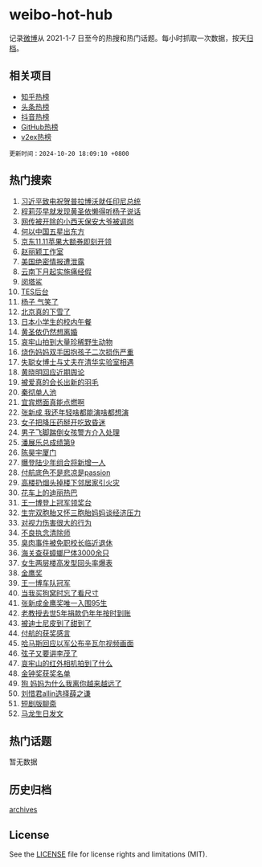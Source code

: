 # weibo-hot-hub

记录[微博](https://www.weibo.com)从 2021-1-7 日至今的热搜和热门话题。每小时抓取一次数据，按天[归档](archives)。

## 相关项目

- [知乎热榜](https://github.com/lonnyzhang423/zhihu-hot-hub)
- [头条热榜](https://github.com/lonnyzhang423/toutiao-hot-hub)
- [抖音热榜](https://github.com/lonnyzhang423/douyin-hot-hub)
- [GitHub热榜](https://github.com/lonnyzhang423/github-hot-hub)
- [v2ex热榜](https://github.com/lonnyzhang423/v2ex-hot-hub)


`更新时间：2024-10-20 18:09:10 +0800`

## 热门搜索

1. [习近平致电祝贺普拉博沃就任印尼总统](https://m.weibo.cn/search?containerid=100103type%3D1%26t%3D10%26q%3D%23%E4%B9%A0%E8%BF%91%E5%B9%B3%E8%87%B4%E7%94%B5%E7%A5%9D%E8%B4%BA%E6%99%AE%E6%8B%89%E5%8D%9A%E6%B2%83%E5%B0%B1%E4%BB%BB%E5%8D%B0%E5%B0%BC%E6%80%BB%E7%BB%9F%23&stream_entry_id=51&isnewpage=1&extparam=seat%3D1%26filter_type%3Drealtimehot%26stream_entry_id%3D51%26c_type%3D51%26q%3D%2523%25E4%25B9%25A0%25E8%25BF%2591%25E5%25B9%25B3%25E8%2587%25B4%25E7%2594%25B5%25E7%25A5%259D%25E8%25B4%25BA%25E6%2599%25AE%25E6%258B%2589%25E5%258D%259A%25E6%25B2%2583%25E5%25B0%25B1%25E4%25BB%25BB%25E5%258D%25B0%25E5%25B0%25BC%25E6%2580%25BB%25E7%25BB%259F%2523%26dgr%3D0%26cate%3D10103%26pos%3D0%26display_time%3D1729418949%26pre_seqid%3D17294189495890237299567)
1. [程莉莎早就发现黄圣依懒得听杨子说话](https://m.weibo.cn/search?containerid=100103type%3D1%26t%3D10%26q%3D%23%E7%A8%8B%E8%8E%89%E8%8E%8E%E6%97%A9%E5%B0%B1%E5%8F%91%E7%8E%B0%E9%BB%84%E5%9C%A3%E4%BE%9D%E6%87%92%E5%BE%97%E5%90%AC%E6%9D%A8%E5%AD%90%E8%AF%B4%E8%AF%9D%23&stream_entry_id=31&isnewpage=1&extparam=seat%3D1%26filter_type%3Drealtimehot%26c_type%3D31%26pos%3D0%26cate%3D5001%26lcate%3D5001%26flag%3D1%26stream_entry_id%3D31%26q%3D%2523%25E7%25A8%258B%25E8%258E%2589%25E8%258E%258E%25E6%2597%25A9%25E5%25B0%25B1%25E5%258F%2591%25E7%258E%25B0%25E9%25BB%2584%25E5%259C%25A3%25E4%25BE%259D%25E6%2587%2592%25E5%25BE%2597%25E5%2590%25AC%25E6%259D%25A8%25E5%25AD%2590%25E8%25AF%25B4%25E8%25AF%259D%2523%26dgr%3D0%26realpos%3D1%26band_rank%3D1%26display_time%3D1729418949%26pre_seqid%3D17294189495890237299567)
1. [网传被开除的小西天保安大爷被调岗](https://m.weibo.cn/search?containerid=100103type%3D1%26t%3D10%26q%3D%23%E7%BD%91%E4%BC%A0%E8%A2%AB%E5%BC%80%E9%99%A4%E7%9A%84%E5%B0%8F%E8%A5%BF%E5%A4%A9%E4%BF%9D%E5%AE%89%E5%A4%A7%E7%88%B7%E8%A2%AB%E8%B0%83%E5%B2%97%23&stream_entry_id=31&isnewpage=1&extparam=seat%3D1%26filter_type%3Drealtimehot%26c_type%3D31%26pos%3D1%26cate%3D5001%26lcate%3D5001%26flag%3D2%26stream_entry_id%3D31%26q%3D%2523%25E7%25BD%2591%25E4%25BC%25A0%25E8%25A2%25AB%25E5%25BC%2580%25E9%2599%25A4%25E7%259A%2584%25E5%25B0%258F%25E8%25A5%25BF%25E5%25A4%25A9%25E4%25BF%259D%25E5%25AE%2589%25E5%25A4%25A7%25E7%2588%25B7%25E8%25A2%25AB%25E8%25B0%2583%25E5%25B2%2597%2523%26dgr%3D0%26realpos%3D2%26band_rank%3D2%26display_time%3D1729418949%26pre_seqid%3D17294189495890237299567)
1. [何以中国五星出东方](https://m.weibo.cn/search?containerid=100103type%3D1%26t%3D10%26q%3D%23%E4%BD%95%E4%BB%A5%E4%B8%AD%E5%9B%BD%E4%BA%94%E6%98%9F%E5%87%BA%E4%B8%9C%E6%96%B9%23&stream_entry_id=31&isnewpage=1&extparam=seat%3D1%26filter_type%3Drealtimehot%26c_type%3D31%26pos%3D2%26cate%3D5001%26lcate%3D5001%26flag%3D0%26stream_entry_id%3D31%26q%3D%2523%25E4%25BD%2595%25E4%25BB%25A5%25E4%25B8%25AD%25E5%259B%25BD%25E4%25BA%2594%25E6%2598%259F%25E5%2587%25BA%25E4%25B8%259C%25E6%2596%25B9%2523%26dgr%3D0%26realpos%3D3%26band_rank%3D3%26display_time%3D1729418949%26pre_seqid%3D17294189495890237299567)
1. [京东11.11苹果大额券即刻开领](https://m.weibo.cn/search?containerid=100103type%3D1%26t%3D10%26q%3D%23%E4%BA%AC%E4%B8%9C11.11%E8%8B%B9%E6%9E%9C%E5%A4%A7%E9%A2%9D%E5%88%B8%E5%8D%B3%E5%88%BB%E5%BC%80%E9%A2%86%23&stream_entry_id=31&isnewpage=1&extparam=seat%3D1%26filter_type%3Drealtimehot%26c_type%3D31%26pos%3D3%26cate%3D5001%26lcate%3D5001%26topic_ad%3D1%26stream_entry_id%3D31%26is_ad_pos%3D1%26dgr%3D0%26q%3D%2523%25E4%25BA%25AC%25E4%25B8%259C11.11%25E8%258B%25B9%25E6%259E%259C%25E5%25A4%25A7%25E9%25A2%259D%25E5%2588%25B8%25E5%258D%25B3%25E5%2588%25BB%25E5%25BC%2580%25E9%25A2%2586%2523%26adid%3D259757%26band_rank%3D4%26display_time%3D1729418949%26pre_seqid%3D17294189495890237299567)
1. [赵丽颖工作室](https://m.weibo.cn/search?containerid=100103type%3D1%26t%3D10%26q%3D%E8%B5%B5%E4%B8%BD%E9%A2%96%E5%B7%A5%E4%BD%9C%E5%AE%A4&stream_entry_id=31&isnewpage=1&extparam=seat%3D1%26filter_type%3Drealtimehot%26c_type%3D31%26pos%3D4%26cate%3D5001%26lcate%3D5001%26flag%3D1%26stream_entry_id%3D31%26q%3D%25E8%25B5%25B5%25E4%25B8%25BD%25E9%25A2%2596%25E5%25B7%25A5%25E4%25BD%259C%25E5%25AE%25A4%26dgr%3D0%26realpos%3D4%26band_rank%3D4%26display_time%3D1729418949%26pre_seqid%3D17294189495890237299567)
1. [美国绝密情报遭泄露](https://m.weibo.cn/search?containerid=100103type%3D1%26t%3D10%26q%3D%23%E7%BE%8E%E5%9B%BD%E7%BB%9D%E5%AF%86%E6%83%85%E6%8A%A5%E9%81%AD%E6%B3%84%E9%9C%B2%23&stream_entry_id=31&isnewpage=1&extparam=seat%3D1%26filter_type%3Drealtimehot%26c_type%3D31%26pos%3D5%26cate%3D5001%26lcate%3D5001%26flag%3D0%26stream_entry_id%3D31%26q%3D%2523%25E7%25BE%258E%25E5%259B%25BD%25E7%25BB%259D%25E5%25AF%2586%25E6%2583%2585%25E6%258A%25A5%25E9%2581%25AD%25E6%25B3%2584%25E9%259C%25B2%2523%26dgr%3D0%26realpos%3D5%26band_rank%3D5%26display_time%3D1729418949%26pre_seqid%3D17294189495890237299567)
1. [云南下月起实施痛经假](https://m.weibo.cn/search?containerid=100103type%3D1%26t%3D10%26q%3D%23%E4%BA%91%E5%8D%97%E4%B8%8B%E6%9C%88%E8%B5%B7%E5%AE%9E%E6%96%BD%E7%97%9B%E7%BB%8F%E5%81%87%23&stream_entry_id=31&isnewpage=1&extparam=seat%3D1%26filter_type%3Drealtimehot%26c_type%3D31%26pos%3D6%26cate%3D5001%26lcate%3D5001%26flag%3D0%26stream_entry_id%3D31%26q%3D%2523%25E4%25BA%2591%25E5%258D%2597%25E4%25B8%258B%25E6%259C%2588%25E8%25B5%25B7%25E5%25AE%259E%25E6%2596%25BD%25E7%2597%259B%25E7%25BB%258F%25E5%2581%2587%2523%26dgr%3D0%26realpos%3D6%26band_rank%3D6%26display_time%3D1729418949%26pre_seqid%3D17294189495890237299567)
1. [闵塔鲨](https://m.weibo.cn/search?containerid=100103type%3D1%26t%3D10%26q%3D%E9%97%B5%E5%A1%94%E9%B2%A8&stream_entry_id=31&isnewpage=1&extparam=seat%3D1%26filter_type%3Drealtimehot%26c_type%3D31%26pos%3D7%26cate%3D5001%26lcate%3D5001%26flag%3D0%26stream_entry_id%3D31%26q%3D%25E9%2597%25B5%25E5%25A1%2594%25E9%25B2%25A8%26dgr%3D0%26realpos%3D7%26band_rank%3D7%26display_time%3D1729418949%26pre_seqid%3D17294189495890237299567)
1. [TES后台](https://m.weibo.cn/search?containerid=100103type%3D1%26t%3D10%26q%3DTES%E5%90%8E%E5%8F%B0&stream_entry_id=31&isnewpage=1&extparam=seat%3D1%26filter_type%3Drealtimehot%26c_type%3D31%26pos%3D8%26cate%3D5001%26lcate%3D5001%26flag%3D0%26stream_entry_id%3D31%26q%3DTES%25E5%2590%258E%25E5%258F%25B0%26dgr%3D0%26realpos%3D8%26band_rank%3D8%26display_time%3D1729418949%26pre_seqid%3D17294189495890237299567)
1. [杨子 气笑了](https://m.weibo.cn/search?containerid=100103type%3D1%26t%3D10%26q%3D%E6%9D%A8%E5%AD%90+%E6%B0%94%E7%AC%91%E4%BA%86&stream_entry_id=31&isnewpage=1&extparam=seat%3D1%26filter_type%3Drealtimehot%26c_type%3D31%26pos%3D9%26cate%3D5001%26lcate%3D5001%26flag%3D0%26stream_entry_id%3D31%26q%3D%25E6%259D%25A8%25E5%25AD%2590%2520%25E6%25B0%2594%25E7%25AC%2591%25E4%25BA%2586%26dgr%3D0%26realpos%3D9%26band_rank%3D9%26display_time%3D1729418949%26pre_seqid%3D17294189495890237299567)
1. [北京真的下雪了](https://m.weibo.cn/search?containerid=100103type%3D1%26t%3D10%26q%3D%23%E5%8C%97%E4%BA%AC%E7%9C%9F%E7%9A%84%E4%B8%8B%E9%9B%AA%E4%BA%86%23&stream_entry_id=31&isnewpage=1&extparam=seat%3D1%26filter_type%3Drealtimehot%26c_type%3D31%26pos%3D10%26cate%3D5001%26lcate%3D5001%26flag%3D1%26stream_entry_id%3D31%26q%3D%2523%25E5%258C%2597%25E4%25BA%25AC%25E7%259C%259F%25E7%259A%2584%25E4%25B8%258B%25E9%259B%25AA%25E4%25BA%2586%2523%26dgr%3D0%26realpos%3D10%26band_rank%3D10%26display_time%3D1729418949%26pre_seqid%3D17294189495890237299567)
1. [日本小学生的校内午餐](https://m.weibo.cn/search?containerid=100103type%3D1%26t%3D10%26q%3D%E6%97%A5%E6%9C%AC%E5%B0%8F%E5%AD%A6%E7%94%9F%E7%9A%84%E6%A0%A1%E5%86%85%E5%8D%88%E9%A4%90&stream_entry_id=31&isnewpage=1&extparam=seat%3D1%26filter_type%3Drealtimehot%26c_type%3D31%26pos%3D11%26cate%3D5001%26lcate%3D5001%26flag%3D1%26stream_entry_id%3D31%26q%3D%25E6%2597%25A5%25E6%259C%25AC%25E5%25B0%258F%25E5%25AD%25A6%25E7%2594%259F%25E7%259A%2584%25E6%25A0%25A1%25E5%2586%2585%25E5%258D%2588%25E9%25A4%2590%26dgr%3D0%26realpos%3D11%26band_rank%3D11%26display_time%3D1729418949%26pre_seqid%3D17294189495890237299567)
1. [黄圣依仍然想离婚](https://m.weibo.cn/search?containerid=100103type%3D1%26t%3D10%26q%3D%23%E9%BB%84%E5%9C%A3%E4%BE%9D%E4%BB%8D%E7%84%B6%E6%83%B3%E7%A6%BB%E5%A9%9A%23&stream_entry_id=31&isnewpage=1&extparam=seat%3D1%26filter_type%3Drealtimehot%26c_type%3D31%26pos%3D12%26cate%3D5001%26lcate%3D5001%26flag%3D2%26stream_entry_id%3D31%26q%3D%2523%25E9%25BB%2584%25E5%259C%25A3%25E4%25BE%259D%25E4%25BB%258D%25E7%2584%25B6%25E6%2583%25B3%25E7%25A6%25BB%25E5%25A9%259A%2523%26dgr%3D0%26realpos%3D12%26band_rank%3D12%26display_time%3D1729418949%26pre_seqid%3D17294189495890237299567)
1. [哀牢山拍到大量珍稀野生动物](https://m.weibo.cn/search?containerid=100103type%3D1%26t%3D10%26q%3D%23%E5%93%80%E7%89%A2%E5%B1%B1%E6%8B%8D%E5%88%B0%E5%A4%A7%E9%87%8F%E7%8F%8D%E7%A8%80%E9%87%8E%E7%94%9F%E5%8A%A8%E7%89%A9%23&stream_entry_id=31&isnewpage=1&extparam=seat%3D1%26filter_type%3Drealtimehot%26c_type%3D31%26pos%3D13%26cate%3D5001%26lcate%3D5001%26flag%3D1%26stream_entry_id%3D31%26q%3D%2523%25E5%2593%2580%25E7%2589%25A2%25E5%25B1%25B1%25E6%258B%258D%25E5%2588%25B0%25E5%25A4%25A7%25E9%2587%258F%25E7%258F%258D%25E7%25A8%2580%25E9%2587%258E%25E7%2594%259F%25E5%258A%25A8%25E7%2589%25A9%2523%26dgr%3D0%26realpos%3D13%26band_rank%3D13%26display_time%3D1729418949%26pre_seqid%3D17294189495890237299567)
1. [烧伤妈妈双手因抱孩子二次损伤严重](https://m.weibo.cn/search?containerid=100103type%3D1%26t%3D10%26q%3D%23%E7%83%A7%E4%BC%A4%E5%A6%88%E5%A6%88%E5%8F%8C%E6%89%8B%E5%9B%A0%E6%8A%B1%E5%AD%A9%E5%AD%90%E4%BA%8C%E6%AC%A1%E6%8D%9F%E4%BC%A4%E4%B8%A5%E9%87%8D%23&stream_entry_id=31&isnewpage=1&extparam=seat%3D1%26filter_type%3Drealtimehot%26c_type%3D31%26pos%3D14%26cate%3D5001%26lcate%3D5001%26flag%3D1%26stream_entry_id%3D31%26q%3D%2523%25E7%2583%25A7%25E4%25BC%25A4%25E5%25A6%2588%25E5%25A6%2588%25E5%258F%258C%25E6%2589%258B%25E5%259B%25A0%25E6%258A%25B1%25E5%25AD%25A9%25E5%25AD%2590%25E4%25BA%258C%25E6%25AC%25A1%25E6%258D%259F%25E4%25BC%25A4%25E4%25B8%25A5%25E9%2587%258D%2523%26dgr%3D0%26realpos%3D14%26band_rank%3D14%26display_time%3D1729418949%26pre_seqid%3D17294189495890237299567)
1. [失聪女博士与丈夫在清华实验室相遇](https://m.weibo.cn/search?containerid=100103type%3D1%26t%3D10%26q%3D%23%E5%A4%B1%E8%81%AA%E5%A5%B3%E5%8D%9A%E5%A3%AB%E4%B8%8E%E4%B8%88%E5%A4%AB%E5%9C%A8%E6%B8%85%E5%8D%8E%E5%AE%9E%E9%AA%8C%E5%AE%A4%E7%9B%B8%E9%81%87%23&stream_entry_id=31&isnewpage=1&extparam=seat%3D1%26filter_type%3Drealtimehot%26c_type%3D31%26pos%3D15%26cate%3D5001%26lcate%3D5001%26flag%3D0%26stream_entry_id%3D31%26q%3D%2523%25E5%25A4%25B1%25E8%2581%25AA%25E5%25A5%25B3%25E5%258D%259A%25E5%25A3%25AB%25E4%25B8%258E%25E4%25B8%2588%25E5%25A4%25AB%25E5%259C%25A8%25E6%25B8%2585%25E5%258D%258E%25E5%25AE%259E%25E9%25AA%258C%25E5%25AE%25A4%25E7%259B%25B8%25E9%2581%2587%2523%26dgr%3D0%26realpos%3D15%26band_rank%3D15%26display_time%3D1729418949%26pre_seqid%3D17294189495890237299567)
1. [黄晓明回应近期舆论](https://m.weibo.cn/search?containerid=100103type%3D1%26t%3D10%26q%3D%23%E9%BB%84%E6%99%93%E6%98%8E%E5%9B%9E%E5%BA%94%E8%BF%91%E6%9C%9F%E8%88%86%E8%AE%BA%23&stream_entry_id=31&isnewpage=1&extparam=seat%3D1%26filter_type%3Drealtimehot%26c_type%3D31%26pos%3D16%26cate%3D5001%26lcate%3D5001%26flag%3D2%26stream_entry_id%3D31%26q%3D%2523%25E9%25BB%2584%25E6%2599%2593%25E6%2598%258E%25E5%259B%259E%25E5%25BA%2594%25E8%25BF%2591%25E6%259C%259F%25E8%2588%2586%25E8%25AE%25BA%2523%26dgr%3D0%26realpos%3D16%26band_rank%3D16%26display_time%3D1729418949%26pre_seqid%3D17294189495890237299567)
1. [被爱真的会长出新的羽毛](https://m.weibo.cn/search?containerid=100103type%3D1%26t%3D10%26q%3D%23%E8%A2%AB%E7%88%B1%E7%9C%9F%E7%9A%84%E4%BC%9A%E9%95%BF%E5%87%BA%E6%96%B0%E7%9A%84%E7%BE%BD%E6%AF%9B%23&stream_entry_id=31&isnewpage=1&extparam=seat%3D1%26filter_type%3Drealtimehot%26c_type%3D31%26pos%3D17%26cate%3D5001%26lcate%3D5001%26flag%3D1%26stream_entry_id%3D31%26q%3D%2523%25E8%25A2%25AB%25E7%2588%25B1%25E7%259C%259F%25E7%259A%2584%25E4%25BC%259A%25E9%2595%25BF%25E5%2587%25BA%25E6%2596%25B0%25E7%259A%2584%25E7%25BE%25BD%25E6%25AF%259B%2523%26dgr%3D0%26realpos%3D17%26band_rank%3D17%26display_time%3D1729418949%26pre_seqid%3D17294189495890237299567)
1. [秦彻单人池](https://m.weibo.cn/search?containerid=100103type%3D1%26t%3D10%26q%3D%E7%A7%A6%E5%BD%BB%E5%8D%95%E4%BA%BA%E6%B1%A0&stream_entry_id=31&isnewpage=1&extparam=seat%3D1%26filter_type%3Drealtimehot%26c_type%3D31%26pos%3D18%26cate%3D5001%26lcate%3D5001%26flag%3D1%26stream_entry_id%3D31%26q%3D%25E7%25A7%25A6%25E5%25BD%25BB%25E5%258D%2595%25E4%25BA%25BA%25E6%25B1%25A0%26dgr%3D0%26realpos%3D18%26band_rank%3D18%26display_time%3D1729418949%26pre_seqid%3D17294189495890237299567)
1. [宜宾燃面真能点燃啊](https://m.weibo.cn/search?containerid=100103type%3D1%26t%3D10%26q%3D%23%E5%AE%9C%E5%AE%BE%E7%87%83%E9%9D%A2%E7%9C%9F%E8%83%BD%E7%82%B9%E7%87%83%E5%95%8A%23&stream_entry_id=31&isnewpage=1&extparam=seat%3D1%26filter_type%3Drealtimehot%26c_type%3D31%26pos%3D19%26cate%3D5001%26lcate%3D5001%26flag%3D1%26stream_entry_id%3D31%26q%3D%2523%25E5%25AE%259C%25E5%25AE%25BE%25E7%2587%2583%25E9%259D%25A2%25E7%259C%259F%25E8%2583%25BD%25E7%2582%25B9%25E7%2587%2583%25E5%2595%258A%2523%26dgr%3D0%26realpos%3D19%26band_rank%3D19%26display_time%3D1729418949%26pre_seqid%3D17294189495890237299567)
1. [张新成 我还年轻啥都能演啥都想演](https://m.weibo.cn/search?containerid=100103type%3D1%26t%3D10%26q%3D%E5%BC%A0%E6%96%B0%E6%88%90+%E6%88%91%E8%BF%98%E5%B9%B4%E8%BD%BB%E5%95%A5%E9%83%BD%E8%83%BD%E6%BC%94%E5%95%A5%E9%83%BD%E6%83%B3%E6%BC%94&stream_entry_id=31&isnewpage=1&extparam=seat%3D1%26filter_type%3Drealtimehot%26c_type%3D31%26pos%3D20%26cate%3D5001%26lcate%3D5001%26flag%3D0%26stream_entry_id%3D31%26q%3D%25E5%25BC%25A0%25E6%2596%25B0%25E6%2588%2590%2520%25E6%2588%2591%25E8%25BF%2598%25E5%25B9%25B4%25E8%25BD%25BB%25E5%2595%25A5%25E9%2583%25BD%25E8%2583%25BD%25E6%25BC%2594%25E5%2595%25A5%25E9%2583%25BD%25E6%2583%25B3%25E6%25BC%2594%26dgr%3D0%26realpos%3D20%26band_rank%3D20%26display_time%3D1729418949%26pre_seqid%3D17294189495890237299567)
1. [女子把降压药掰开吃致昏迷](https://m.weibo.cn/search?containerid=100103type%3D1%26t%3D10%26q%3D%23%E5%A5%B3%E5%AD%90%E6%8A%8A%E9%99%8D%E5%8E%8B%E8%8D%AF%E6%8E%B0%E5%BC%80%E5%90%83%E8%87%B4%E6%98%8F%E8%BF%B7%23&stream_entry_id=31&isnewpage=1&extparam=seat%3D1%26filter_type%3Drealtimehot%26c_type%3D31%26pos%3D21%26cate%3D5001%26lcate%3D5001%26flag%3D0%26stream_entry_id%3D31%26q%3D%2523%25E5%25A5%25B3%25E5%25AD%2590%25E6%258A%258A%25E9%2599%258D%25E5%258E%258B%25E8%258D%25AF%25E6%258E%25B0%25E5%25BC%2580%25E5%2590%2583%25E8%2587%25B4%25E6%2598%258F%25E8%25BF%25B7%2523%26dgr%3D0%26realpos%3D21%26band_rank%3D21%26display_time%3D1729418949%26pre_seqid%3D17294189495890237299567)
1. [男子飞脚踹倒女孩警方介入处理](https://m.weibo.cn/search?containerid=100103type%3D1%26t%3D10%26q%3D%23%E7%94%B7%E5%AD%90%E9%A3%9E%E8%84%9A%E8%B8%B9%E5%80%92%E5%A5%B3%E5%AD%A9%E8%AD%A6%E6%96%B9%E4%BB%8B%E5%85%A5%E5%A4%84%E7%90%86%23&stream_entry_id=31&isnewpage=1&extparam=seat%3D1%26filter_type%3Drealtimehot%26c_type%3D31%26pos%3D22%26cate%3D5001%26lcate%3D5001%26flag%3D0%26stream_entry_id%3D31%26q%3D%2523%25E7%2594%25B7%25E5%25AD%2590%25E9%25A3%259E%25E8%2584%259A%25E8%25B8%25B9%25E5%2580%2592%25E5%25A5%25B3%25E5%25AD%25A9%25E8%25AD%25A6%25E6%2596%25B9%25E4%25BB%258B%25E5%2585%25A5%25E5%25A4%2584%25E7%2590%2586%2523%26dgr%3D0%26realpos%3D22%26band_rank%3D22%26display_time%3D1729418949%26pre_seqid%3D17294189495890237299567)
1. [潘展乐总成绩第9](https://m.weibo.cn/search?containerid=100103type%3D1%26t%3D10%26q%3D%23%E6%BD%98%E5%B1%95%E4%B9%90%E6%80%BB%E6%88%90%E7%BB%A9%E7%AC%AC9%23&stream_entry_id=31&isnewpage=1&extparam=seat%3D1%26filter_type%3Drealtimehot%26c_type%3D31%26pos%3D23%26cate%3D5001%26lcate%3D5001%26flag%3D1%26stream_entry_id%3D31%26q%3D%2523%25E6%25BD%2598%25E5%25B1%2595%25E4%25B9%2590%25E6%2580%25BB%25E6%2588%2590%25E7%25BB%25A9%25E7%25AC%25AC9%2523%26dgr%3D0%26realpos%3D23%26band_rank%3D23%26display_time%3D1729418949%26pre_seqid%3D17294189495890237299567)
1. [陈昊宇厦门](https://m.weibo.cn/search?containerid=100103type%3D1%26t%3D10%26q%3D%E9%99%88%E6%98%8A%E5%AE%87%E5%8E%A6%E9%97%A8&stream_entry_id=31&isnewpage=1&extparam=seat%3D1%26filter_type%3Drealtimehot%26c_type%3D31%26pos%3D24%26cate%3D5001%26lcate%3D5001%26flag%3D1%26stream_entry_id%3D31%26q%3D%25E9%2599%2588%25E6%2598%258A%25E5%25AE%2587%25E5%258E%25A6%25E9%2597%25A8%26dgr%3D0%26realpos%3D24%26band_rank%3D24%26display_time%3D1729418949%26pre_seqid%3D17294189495890237299567)
1. [曝登陆少年组合将新增一人](https://m.weibo.cn/search?containerid=100103type%3D1%26t%3D10%26q%3D%23%E6%9B%9D%E7%99%BB%E9%99%86%E5%B0%91%E5%B9%B4%E7%BB%84%E5%90%88%E5%B0%86%E6%96%B0%E5%A2%9E%E4%B8%80%E4%BA%BA%23&stream_entry_id=31&isnewpage=1&extparam=seat%3D1%26filter_type%3Drealtimehot%26c_type%3D31%26pos%3D25%26cate%3D5001%26lcate%3D5001%26flag%3D1%26stream_entry_id%3D31%26q%3D%2523%25E6%259B%259D%25E7%2599%25BB%25E9%2599%2586%25E5%25B0%2591%25E5%25B9%25B4%25E7%25BB%2584%25E5%2590%2588%25E5%25B0%2586%25E6%2596%25B0%25E5%25A2%259E%25E4%25B8%2580%25E4%25BA%25BA%2523%26dgr%3D0%26realpos%3D25%26band_rank%3D25%26display_time%3D1729418949%26pre_seqid%3D17294189495890237299567)
1. [付航底色不是悲凉是passion](https://m.weibo.cn/search?containerid=100103type%3D1%26t%3D10%26q%3D%E4%BB%98%E8%88%AA%E5%BA%95%E8%89%B2%E4%B8%8D%E6%98%AF%E6%82%B2%E5%87%89%E6%98%AFpassion&stream_entry_id=31&isnewpage=1&extparam=seat%3D1%26filter_type%3Drealtimehot%26c_type%3D31%26pos%3D26%26cate%3D5001%26lcate%3D5001%26flag%3D1%26stream_entry_id%3D31%26q%3D%25E4%25BB%2598%25E8%2588%25AA%25E5%25BA%2595%25E8%2589%25B2%25E4%25B8%258D%25E6%2598%25AF%25E6%2582%25B2%25E5%2587%2589%25E6%2598%25AFpassion%26dgr%3D0%26realpos%3D26%26band_rank%3D26%26display_time%3D1729418949%26pre_seqid%3D17294189495890237299567)
1. [高楼扔烟头掉楼下邻居家引火灾](https://m.weibo.cn/search?containerid=100103type%3D1%26t%3D10%26q%3D%23%E9%AB%98%E6%A5%BC%E6%89%94%E7%83%9F%E5%A4%B4%E6%8E%89%E6%A5%BC%E4%B8%8B%E9%82%BB%E5%B1%85%E5%AE%B6%E5%BC%95%E7%81%AB%E7%81%BE%23&stream_entry_id=31&isnewpage=1&extparam=seat%3D1%26filter_type%3Drealtimehot%26c_type%3D31%26pos%3D27%26cate%3D5001%26lcate%3D5001%26flag%3D1%26stream_entry_id%3D31%26q%3D%2523%25E9%25AB%2598%25E6%25A5%25BC%25E6%2589%2594%25E7%2583%259F%25E5%25A4%25B4%25E6%258E%2589%25E6%25A5%25BC%25E4%25B8%258B%25E9%2582%25BB%25E5%25B1%2585%25E5%25AE%25B6%25E5%25BC%2595%25E7%2581%25AB%25E7%2581%25BE%2523%26dgr%3D0%26realpos%3D27%26band_rank%3D27%26display_time%3D1729418949%26pre_seqid%3D17294189495890237299567)
1. [花车上的迪丽热巴](https://m.weibo.cn/search?containerid=100103type%3D1%26t%3D10%26q%3D%23%E8%8A%B1%E8%BD%A6%E4%B8%8A%E7%9A%84%E8%BF%AA%E4%B8%BD%E7%83%AD%E5%B7%B4%23&stream_entry_id=31&isnewpage=1&extparam=seat%3D1%26filter_type%3Drealtimehot%26c_type%3D31%26pos%3D28%26cate%3D5001%26lcate%3D5001%26flag%3D0%26stream_entry_id%3D31%26q%3D%2523%25E8%258A%25B1%25E8%25BD%25A6%25E4%25B8%258A%25E7%259A%2584%25E8%25BF%25AA%25E4%25B8%25BD%25E7%2583%25AD%25E5%25B7%25B4%2523%26dgr%3D0%26realpos%3D28%26band_rank%3D28%26display_time%3D1729418949%26pre_seqid%3D17294189495890237299567)
1. [王一博登上冠军领奖台](https://m.weibo.cn/search?containerid=100103type%3D1%26t%3D10%26q%3D%23%E7%8E%8B%E4%B8%80%E5%8D%9A%E7%99%BB%E4%B8%8A%E5%86%A0%E5%86%9B%E9%A2%86%E5%A5%96%E5%8F%B0%23&stream_entry_id=31&isnewpage=1&extparam=seat%3D1%26filter_type%3Drealtimehot%26c_type%3D31%26pos%3D29%26cate%3D5001%26lcate%3D5001%26flag%3D1%26stream_entry_id%3D31%26q%3D%2523%25E7%258E%258B%25E4%25B8%2580%25E5%258D%259A%25E7%2599%25BB%25E4%25B8%258A%25E5%2586%25A0%25E5%2586%259B%25E9%25A2%2586%25E5%25A5%2596%25E5%258F%25B0%2523%26dgr%3D0%26realpos%3D29%26band_rank%3D29%26display_time%3D1729418949%26pre_seqid%3D17294189495890237299567)
1. [生完双胞胎又怀三胞胎妈妈谈经济压力](https://m.weibo.cn/search?containerid=100103type%3D1%26t%3D10%26q%3D%23%E7%94%9F%E5%AE%8C%E5%8F%8C%E8%83%9E%E8%83%8E%E5%8F%88%E6%80%80%E4%B8%89%E8%83%9E%E8%83%8E%E5%A6%88%E5%A6%88%E8%B0%88%E7%BB%8F%E6%B5%8E%E5%8E%8B%E5%8A%9B%23&stream_entry_id=31&isnewpage=1&extparam=seat%3D1%26filter_type%3Drealtimehot%26c_type%3D31%26pos%3D30%26cate%3D5001%26lcate%3D5001%26flag%3D1%26stream_entry_id%3D31%26q%3D%2523%25E7%2594%259F%25E5%25AE%258C%25E5%258F%258C%25E8%2583%259E%25E8%2583%258E%25E5%258F%2588%25E6%2580%2580%25E4%25B8%2589%25E8%2583%259E%25E8%2583%258E%25E5%25A6%2588%25E5%25A6%2588%25E8%25B0%2588%25E7%25BB%258F%25E6%25B5%258E%25E5%258E%258B%25E5%258A%259B%2523%26dgr%3D0%26realpos%3D30%26band_rank%3D30%26display_time%3D1729418949%26pre_seqid%3D17294189495890237299567)
1. [对视力伤害很大的行为](https://m.weibo.cn/search?containerid=100103type%3D1%26t%3D10%26q%3D%E5%AF%B9%E8%A7%86%E5%8A%9B%E4%BC%A4%E5%AE%B3%E5%BE%88%E5%A4%A7%E7%9A%84%E8%A1%8C%E4%B8%BA&stream_entry_id=31&isnewpage=1&extparam=seat%3D1%26filter_type%3Drealtimehot%26c_type%3D31%26pos%3D31%26cate%3D5001%26lcate%3D5001%26flag%3D1%26stream_entry_id%3D31%26q%3D%25E5%25AF%25B9%25E8%25A7%2586%25E5%258A%259B%25E4%25BC%25A4%25E5%25AE%25B3%25E5%25BE%2588%25E5%25A4%25A7%25E7%259A%2584%25E8%25A1%258C%25E4%25B8%25BA%26dgr%3D0%26realpos%3D31%26band_rank%3D31%26display_time%3D1729418949%26pre_seqid%3D17294189495890237299567)
1. [不良执念清除师](https://m.weibo.cn/search?containerid=100103type%3D1%26t%3D10%26q%3D%E4%B8%8D%E8%89%AF%E6%89%A7%E5%BF%B5%E6%B8%85%E9%99%A4%E5%B8%88&stream_entry_id=31&isnewpage=1&extparam=seat%3D1%26filter_type%3Drealtimehot%26c_type%3D31%26pos%3D32%26cate%3D5001%26lcate%3D5001%26flag%3D1%26stream_entry_id%3D31%26q%3D%25E4%25B8%258D%25E8%2589%25AF%25E6%2589%25A7%25E5%25BF%25B5%25E6%25B8%2585%25E9%2599%25A4%25E5%25B8%2588%26dgr%3D0%26realpos%3D32%26band_rank%3D32%26display_time%3D1729418949%26pre_seqid%3D17294189495890237299567)
1. [臭肉事件被免职校长临近退休](https://m.weibo.cn/search?containerid=100103type%3D1%26t%3D10%26q%3D%23%E8%87%AD%E8%82%89%E4%BA%8B%E4%BB%B6%E8%A2%AB%E5%85%8D%E8%81%8C%E6%A0%A1%E9%95%BF%E4%B8%B4%E8%BF%91%E9%80%80%E4%BC%91%23&stream_entry_id=31&isnewpage=1&extparam=seat%3D1%26filter_type%3Drealtimehot%26c_type%3D31%26pos%3D33%26cate%3D5001%26lcate%3D5001%26flag%3D1%26stream_entry_id%3D31%26q%3D%2523%25E8%2587%25AD%25E8%2582%2589%25E4%25BA%258B%25E4%25BB%25B6%25E8%25A2%25AB%25E5%2585%258D%25E8%2581%258C%25E6%25A0%25A1%25E9%2595%25BF%25E4%25B8%25B4%25E8%25BF%2591%25E9%2580%2580%25E4%25BC%2591%2523%26dgr%3D0%26realpos%3D33%26band_rank%3D33%26display_time%3D1729418949%26pre_seqid%3D17294189495890237299567)
1. [海关查获蟑螂尸体3000余只](https://m.weibo.cn/search?containerid=100103type%3D1%26t%3D10%26q%3D%23%E6%B5%B7%E5%85%B3%E6%9F%A5%E8%8E%B7%E8%9F%91%E8%9E%82%E5%B0%B8%E4%BD%933000%E4%BD%99%E5%8F%AA%23&stream_entry_id=31&isnewpage=1&extparam=seat%3D1%26filter_type%3Drealtimehot%26c_type%3D31%26pos%3D34%26cate%3D5001%26lcate%3D5001%26flag%3D0%26stream_entry_id%3D31%26q%3D%2523%25E6%25B5%25B7%25E5%2585%25B3%25E6%259F%25A5%25E8%258E%25B7%25E8%259F%2591%25E8%259E%2582%25E5%25B0%25B8%25E4%25BD%25933000%25E4%25BD%2599%25E5%258F%25AA%2523%26dgr%3D0%26realpos%3D34%26band_rank%3D34%26display_time%3D1729418949%26pre_seqid%3D17294189495890237299567)
1. [女生两层楼高发型回头率爆表](https://m.weibo.cn/search?containerid=100103type%3D1%26t%3D10%26q%3D%23%E5%A5%B3%E7%94%9F%E4%B8%A4%E5%B1%82%E6%A5%BC%E9%AB%98%E5%8F%91%E5%9E%8B%E5%9B%9E%E5%A4%B4%E7%8E%87%E7%88%86%E8%A1%A8%23&stream_entry_id=31&isnewpage=1&extparam=seat%3D1%26filter_type%3Drealtimehot%26c_type%3D31%26pos%3D35%26cate%3D5001%26lcate%3D5001%26flag%3D1%26stream_entry_id%3D31%26q%3D%2523%25E5%25A5%25B3%25E7%2594%259F%25E4%25B8%25A4%25E5%25B1%2582%25E6%25A5%25BC%25E9%25AB%2598%25E5%258F%2591%25E5%259E%258B%25E5%259B%259E%25E5%25A4%25B4%25E7%258E%2587%25E7%2588%2586%25E8%25A1%25A8%2523%26dgr%3D0%26realpos%3D35%26band_rank%3D35%26display_time%3D1729418949%26pre_seqid%3D17294189495890237299567)
1. [金鹰奖](https://m.weibo.cn/search?containerid=100103type%3D1%26t%3D10%26q%3D%E9%87%91%E9%B9%B0%E5%A5%96&stream_entry_id=31&isnewpage=1&extparam=seat%3D1%26filter_type%3Drealtimehot%26c_type%3D31%26pos%3D36%26cate%3D5001%26lcate%3D5001%26flag%3D0%26stream_entry_id%3D31%26q%3D%25E9%2587%2591%25E9%25B9%25B0%25E5%25A5%2596%26dgr%3D0%26realpos%3D36%26band_rank%3D36%26display_time%3D1729418949%26pre_seqid%3D17294189495890237299567)
1. [王一博车队冠军](https://m.weibo.cn/search?containerid=100103type%3D1%26t%3D10%26q%3D%23%E7%8E%8B%E4%B8%80%E5%8D%9A%E8%BD%A6%E9%98%9F%E5%86%A0%E5%86%9B%23&stream_entry_id=31&isnewpage=1&extparam=seat%3D1%26filter_type%3Drealtimehot%26c_type%3D31%26pos%3D37%26cate%3D5001%26lcate%3D5001%26flag%3D0%26stream_entry_id%3D31%26q%3D%2523%25E7%258E%258B%25E4%25B8%2580%25E5%258D%259A%25E8%25BD%25A6%25E9%2598%259F%25E5%2586%25A0%25E5%2586%259B%2523%26dgr%3D0%26realpos%3D37%26band_rank%3D37%26display_time%3D1729418949%26pre_seqid%3D17294189495890237299567)
1. [当我买狗窝时忘了看尺寸](https://m.weibo.cn/search?containerid=100103type%3D1%26t%3D10%26q%3D%E5%BD%93%E6%88%91%E4%B9%B0%E7%8B%97%E7%AA%9D%E6%97%B6%E5%BF%98%E4%BA%86%E7%9C%8B%E5%B0%BA%E5%AF%B8&stream_entry_id=31&isnewpage=1&extparam=seat%3D1%26filter_type%3Drealtimehot%26c_type%3D31%26pos%3D38%26cate%3D5001%26lcate%3D5001%26flag%3D0%26stream_entry_id%3D31%26q%3D%25E5%25BD%2593%25E6%2588%2591%25E4%25B9%25B0%25E7%258B%2597%25E7%25AA%259D%25E6%2597%25B6%25E5%25BF%2598%25E4%25BA%2586%25E7%259C%258B%25E5%25B0%25BA%25E5%25AF%25B8%26dgr%3D0%26realpos%3D38%26band_rank%3D38%26display_time%3D1729418949%26pre_seqid%3D17294189495890237299567)
1. [张新成金鹰奖唯一入围95生](https://m.weibo.cn/search?containerid=100103type%3D1%26t%3D10%26q%3D%23%E5%BC%A0%E6%96%B0%E6%88%90%E9%87%91%E9%B9%B0%E5%A5%96%E5%94%AF%E4%B8%80%E5%85%A5%E5%9B%B495%E7%94%9F%23&stream_entry_id=31&isnewpage=1&extparam=seat%3D1%26filter_type%3Drealtimehot%26c_type%3D31%26pos%3D39%26cate%3D5001%26lcate%3D5001%26flag%3D1%26stream_entry_id%3D31%26q%3D%2523%25E5%25BC%25A0%25E6%2596%25B0%25E6%2588%2590%25E9%2587%2591%25E9%25B9%25B0%25E5%25A5%2596%25E5%2594%25AF%25E4%25B8%2580%25E5%2585%25A5%25E5%259B%25B495%25E7%2594%259F%2523%26dgr%3D0%26realpos%3D39%26band_rank%3D39%26display_time%3D1729418949%26pre_seqid%3D17294189495890237299567)
1. [老教授去世5年捐款仍年年按时到账](https://m.weibo.cn/search?containerid=100103type%3D1%26t%3D10%26q%3D%23%E8%80%81%E6%95%99%E6%8E%88%E5%8E%BB%E4%B8%965%E5%B9%B4%E6%8D%90%E6%AC%BE%E4%BB%8D%E5%B9%B4%E5%B9%B4%E6%8C%89%E6%97%B6%E5%88%B0%E8%B4%A6%23&stream_entry_id=31&isnewpage=1&extparam=seat%3D1%26filter_type%3Drealtimehot%26c_type%3D31%26pos%3D40%26cate%3D5001%26lcate%3D5001%26flag%3D32768%26stream_entry_id%3D31%26q%3D%2523%25E8%2580%2581%25E6%2595%2599%25E6%258E%2588%25E5%258E%25BB%25E4%25B8%25965%25E5%25B9%25B4%25E6%258D%2590%25E6%25AC%25BE%25E4%25BB%258D%25E5%25B9%25B4%25E5%25B9%25B4%25E6%258C%2589%25E6%2597%25B6%25E5%2588%25B0%25E8%25B4%25A6%2523%26dgr%3D0%26realpos%3D40%26band_rank%3D40%26display_time%3D1729418949%26pre_seqid%3D17294189495890237299567)
1. [被迪士尼皮到了甜到了](https://m.weibo.cn/search?containerid=100103type%3D1%26t%3D10%26q%3D%23%E8%A2%AB%E8%BF%AA%E5%A3%AB%E5%B0%BC%E7%9A%AE%E5%88%B0%E4%BA%86%E7%94%9C%E5%88%B0%E4%BA%86%23&stream_entry_id=31&isnewpage=1&extparam=seat%3D1%26filter_type%3Drealtimehot%26c_type%3D31%26pos%3D41%26cate%3D5001%26lcate%3D5001%26flag%3D0%26stream_entry_id%3D31%26q%3D%2523%25E8%25A2%25AB%25E8%25BF%25AA%25E5%25A3%25AB%25E5%25B0%25BC%25E7%259A%25AE%25E5%2588%25B0%25E4%25BA%2586%25E7%2594%259C%25E5%2588%25B0%25E4%25BA%2586%2523%26dgr%3D0%26realpos%3D41%26adid%3D259739%26band_rank%3D41%26display_time%3D1729418949%26pre_seqid%3D17294189495890237299567)
1. [付航的获奖感言](https://m.weibo.cn/search?containerid=100103type%3D1%26t%3D10%26q%3D%23%E4%BB%98%E8%88%AA%E7%9A%84%E8%8E%B7%E5%A5%96%E6%84%9F%E8%A8%80%23&stream_entry_id=31&isnewpage=1&extparam=seat%3D1%26filter_type%3Drealtimehot%26c_type%3D31%26pos%3D42%26cate%3D5001%26lcate%3D5001%26flag%3D0%26stream_entry_id%3D31%26q%3D%2523%25E4%25BB%2598%25E8%2588%25AA%25E7%259A%2584%25E8%258E%25B7%25E5%25A5%2596%25E6%2584%259F%25E8%25A8%2580%2523%26dgr%3D0%26realpos%3D42%26band_rank%3D42%26display_time%3D1729418949%26pre_seqid%3D17294189495890237299567)
1. [哈马斯回应以军公布辛瓦尔视频画面](https://m.weibo.cn/search?containerid=100103type%3D1%26t%3D10%26q%3D%23%E5%93%88%E9%A9%AC%E6%96%AF%E5%9B%9E%E5%BA%94%E4%BB%A5%E5%86%9B%E5%85%AC%E5%B8%83%E8%BE%9B%E7%93%A6%E5%B0%94%E8%A7%86%E9%A2%91%E7%94%BB%E9%9D%A2%23&stream_entry_id=31&isnewpage=1&extparam=seat%3D1%26filter_type%3Drealtimehot%26c_type%3D31%26pos%3D43%26cate%3D5001%26lcate%3D5001%26flag%3D0%26stream_entry_id%3D31%26q%3D%2523%25E5%2593%2588%25E9%25A9%25AC%25E6%2596%25AF%25E5%259B%259E%25E5%25BA%2594%25E4%25BB%25A5%25E5%2586%259B%25E5%2585%25AC%25E5%25B8%2583%25E8%25BE%259B%25E7%2593%25A6%25E5%25B0%2594%25E8%25A7%2586%25E9%25A2%2591%25E7%2594%25BB%25E9%259D%25A2%2523%26dgr%3D0%26realpos%3D43%26band_rank%3D43%26display_time%3D1729418949%26pre_seqid%3D17294189495890237299567)
1. [弦子又要讲李茂了](https://m.weibo.cn/search?containerid=100103type%3D1%26t%3D10%26q%3D%E5%BC%A6%E5%AD%90%E5%8F%88%E8%A6%81%E8%AE%B2%E6%9D%8E%E8%8C%82%E4%BA%86&stream_entry_id=31&isnewpage=1&extparam=seat%3D1%26filter_type%3Drealtimehot%26c_type%3D31%26pos%3D44%26cate%3D5001%26lcate%3D5001%26flag%3D0%26stream_entry_id%3D31%26q%3D%25E5%25BC%25A6%25E5%25AD%2590%25E5%258F%2588%25E8%25A6%2581%25E8%25AE%25B2%25E6%259D%258E%25E8%258C%2582%25E4%25BA%2586%26dgr%3D0%26realpos%3D44%26band_rank%3D44%26display_time%3D1729418949%26pre_seqid%3D17294189495890237299567)
1. [哀牢山的红外相机拍到了什么](https://m.weibo.cn/search?containerid=100103type%3D1%26t%3D10%26q%3D%23%E5%93%80%E7%89%A2%E5%B1%B1%E7%9A%84%E7%BA%A2%E5%A4%96%E7%9B%B8%E6%9C%BA%E6%8B%8D%E5%88%B0%E4%BA%86%E4%BB%80%E4%B9%88%23&stream_entry_id=31&isnewpage=1&extparam=seat%3D1%26filter_type%3Drealtimehot%26c_type%3D31%26pos%3D45%26cate%3D5001%26lcate%3D5001%26flag%3D1%26stream_entry_id%3D31%26q%3D%2523%25E5%2593%2580%25E7%2589%25A2%25E5%25B1%25B1%25E7%259A%2584%25E7%25BA%25A2%25E5%25A4%2596%25E7%259B%25B8%25E6%259C%25BA%25E6%258B%258D%25E5%2588%25B0%25E4%25BA%2586%25E4%25BB%2580%25E4%25B9%2588%2523%26dgr%3D0%26realpos%3D45%26band_rank%3D45%26display_time%3D1729418949%26pre_seqid%3D17294189495890237299567)
1. [金钟奖获奖名单](https://m.weibo.cn/search?containerid=100103type%3D1%26t%3D10%26q%3D%E9%87%91%E9%92%9F%E5%A5%96%E8%8E%B7%E5%A5%96%E5%90%8D%E5%8D%95&stream_entry_id=31&isnewpage=1&extparam=seat%3D1%26filter_type%3Drealtimehot%26c_type%3D31%26pos%3D46%26cate%3D5001%26lcate%3D5001%26flag%3D1%26stream_entry_id%3D31%26q%3D%25E9%2587%2591%25E9%2592%259F%25E5%25A5%2596%25E8%258E%25B7%25E5%25A5%2596%25E5%2590%258D%25E5%258D%2595%26dgr%3D0%26realpos%3D46%26band_rank%3D46%26display_time%3D1729418949%26pre_seqid%3D17294189495890237299567)
1. [狗 妈妈为什么我离你越来越远了](https://m.weibo.cn/search?containerid=100103type%3D1%26t%3D10%26q%3D%E7%8B%97+%E5%A6%88%E5%A6%88%E4%B8%BA%E4%BB%80%E4%B9%88%E6%88%91%E7%A6%BB%E4%BD%A0%E8%B6%8A%E6%9D%A5%E8%B6%8A%E8%BF%9C%E4%BA%86&stream_entry_id=31&isnewpage=1&extparam=seat%3D1%26filter_type%3Drealtimehot%26c_type%3D31%26pos%3D47%26cate%3D5001%26lcate%3D5001%26flag%3D1%26stream_entry_id%3D31%26q%3D%25E7%258B%2597%2520%25E5%25A6%2588%25E5%25A6%2588%25E4%25B8%25BA%25E4%25BB%2580%25E4%25B9%2588%25E6%2588%2591%25E7%25A6%25BB%25E4%25BD%25A0%25E8%25B6%258A%25E6%259D%25A5%25E8%25B6%258A%25E8%25BF%259C%25E4%25BA%2586%26dgr%3D0%26realpos%3D47%26band_rank%3D47%26display_time%3D1729418949%26pre_seqid%3D17294189495890237299567)
1. [刘惜君allin选择薛之谦](https://m.weibo.cn/search?containerid=100103type%3D1%26t%3D10%26q%3D%E5%88%98%E6%83%9C%E5%90%9Ballin%E9%80%89%E6%8B%A9%E8%96%9B%E4%B9%8B%E8%B0%A6&stream_entry_id=31&isnewpage=1&extparam=seat%3D1%26filter_type%3Drealtimehot%26c_type%3D31%26pos%3D48%26cate%3D5001%26lcate%3D5001%26flag%3D1%26stream_entry_id%3D31%26q%3D%25E5%2588%2598%25E6%2583%259C%25E5%2590%259Ballin%25E9%2580%2589%25E6%258B%25A9%25E8%2596%259B%25E4%25B9%258B%25E8%25B0%25A6%26dgr%3D0%26realpos%3D48%26band_rank%3D48%26display_time%3D1729418949%26pre_seqid%3D17294189495890237299567)
1. [短剧版聊斋](https://m.weibo.cn/search?containerid=100103type%3D1%26t%3D10%26q%3D%E7%9F%AD%E5%89%A7%E7%89%88%E8%81%8A%E6%96%8B&stream_entry_id=31&isnewpage=1&extparam=seat%3D1%26filter_type%3Drealtimehot%26c_type%3D31%26pos%3D49%26cate%3D5001%26lcate%3D5001%26flag%3D1%26stream_entry_id%3D31%26q%3D%25E7%259F%25AD%25E5%2589%25A7%25E7%2589%2588%25E8%2581%258A%25E6%2596%258B%26dgr%3D0%26realpos%3D49%26band_rank%3D49%26display_time%3D1729418949%26pre_seqid%3D17294189495890237299567)
1. [马龙生日发文](https://m.weibo.cn/search?containerid=100103type%3D1%26t%3D10%26q%3D%E9%A9%AC%E9%BE%99%E7%94%9F%E6%97%A5%E5%8F%91%E6%96%87&stream_entry_id=31&isnewpage=1&extparam=seat%3D1%26filter_type%3Drealtimehot%26c_type%3D31%26pos%3D50%26cate%3D5001%26lcate%3D5001%26flag%3D0%26stream_entry_id%3D31%26q%3D%25E9%25A9%25AC%25E9%25BE%2599%25E7%2594%259F%25E6%2597%25A5%25E5%258F%2591%25E6%2596%2587%26dgr%3D0%26realpos%3D50%26band_rank%3D50%26display_time%3D1729418949%26pre_seqid%3D17294189495890237299567)

## 热门话题

暂无数据

## 历史归档

[archives](archives)

## License

See the [LICENSE](LICENSE) file for license rights and limitations (MIT).

